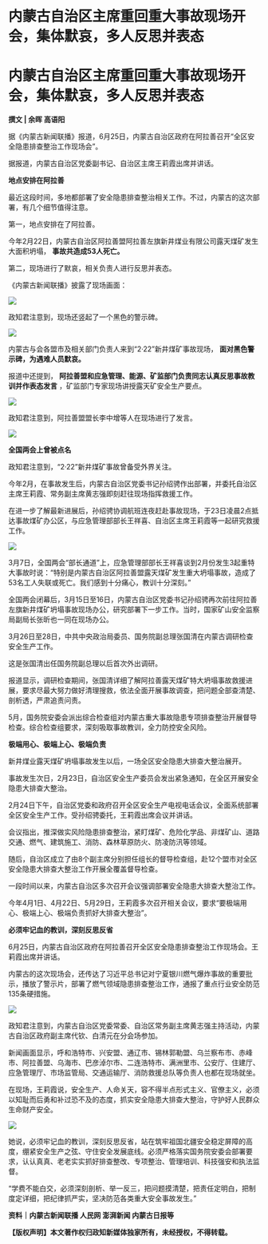 # 内蒙古自治区主席重回重大事故现场开会，集体默哀，多人反思并表态

# 内蒙古自治区主席重回重大事故现场开会，集体默哀，多人反思并表态

**撰文 | 余晖 高语阳**

据《内蒙古新闻联播》报道，6月25日，内蒙古自治区政府在阿拉善召开“全区安全隐患排查整治工作现场会”。

据报道，内蒙古自治区党委副书记、自治区主席王莉霞出席并讲话。

**地点安排在阿拉善**

最近这段时间，多地都部署了安全隐患排查整治相关工作。不过，内蒙古的这次部署，有几个细节值得注意。

第一，地点安排在了阿拉善。

今年2月22日，内蒙古自治区阿拉善盟阿拉善左旗新井煤业有限公司露天煤矿发生大面积坍塌， **事故共造成53人死亡。**

第二，现场进行了默哀，相关负责人进行反思并表态。

《内蒙古新闻联播》披露了现场画面：

![](https://inews.gtimg.com/news_bt/OIEKcnaMngZ_3n7KKMulMpw_gDlue6xCSX0ysyQN2LBrcAA/1000)

政知君注意到，现场还竖起了一个黑色的警示碑。

![](https://inews.gtimg.com/news_bt/OxWTENWCVfZfiNOMg5Qu-6OzwvDLqFOmc5F5auuTYUtA8AA/1000)

内蒙古与会各盟市及相关部门负责人来到“2·22”新井煤矿事故现场， **面对黑色警示碑，为遇难人员默哀。**

报道中还提到， **阿拉善盟和应急管理、能源、矿监部门负责同志认真反思事故教训并作表态发言** ，矿监部门专家现场讲授露天矿安全生产要点。

![](https://inews.gtimg.com/news_bt/OaSGEDAiZeK0evkHrA9COX9bIKAzEs1stH54bLy1j6yAMAA/1000)

政知君注意到，阿拉善盟盟长李中增等人在现场进行了发言。

![](https://inews.gtimg.com/news_bt/OGpSRdusYr1JZMopg4gIvGWS_VXkKKi2m1iMs1nZSeHiUAA/1000)

**全国两会上曾被点名**

政知君注意到，“2·22”新井煤矿事故曾备受外界关注。

今年2月，在事故发生后，内蒙古自治区党委书记孙绍骋作出部署，并委托自治区主席王莉霞、常务副主席黄志强即刻赶往现场指挥救援工作。

在进一步了解最新进展后，孙绍骋协调航班连夜赶赴事故现场，于23日凌晨2点抵达事故煤矿办公区，与应急管理部部长王祥喜、自治区主席王莉霞等一起研究救援工作。

![](https://inews.gtimg.com/news_bt/OcvX1uuqXZlUKaKH3n0AZND6F7addYG8q_bQnn7Mp4jG8AA/1000)

3月7日，全国两会“部长通道”上，应急管理部部长王祥喜谈到2月份发生3起重特大事故时说：“特别是内蒙古自治区阿拉善盟露天煤矿发生重大坍塌事故，造成了53名工人失联或死亡。我们感到十分痛心，教训十分深刻。”

全国两会闭幕后，3月15日至16日，内蒙古自治区党委书记孙绍骋再次前往阿拉善左旗新井煤矿坍塌事故现场办公，研究部署下一步工作。当时，国家矿山安全监察局副局长张昕也一同在现场办公。

3月26日至28日，中共中央政治局委员、国务院副总理张国清在内蒙古调研检查安全生产工作。

这是张国清出任国务院副总理以后首次外出调研。

报道显示，调研检查期间，张国清详细了解阿拉善露天煤矿特大坍塌事故救援进展，要求尽最大努力做好清理搜救，依法全面开展事故调查，把问题全部查清楚、剖析透，严肃追责问责。

5月，国务院安委会派出综合检查组对内蒙古重大事故隐患专项排查整治开展督导检查。综合检查组要求，深刻吸取事故教训，全力防控安全风险。

**极端用心、极端上心、极端负责**

新井煤业露天煤矿坍塌事故发生以后，一场全区安全隐患大排查大整治展开。

事故发生次日，2月23日，自治区安全生产委员会发出紧急通知，在全区开展安全隐患大排查大整治。

2月24日下午，自治区党委和政府召开全区安全生产电视电话会议，全面系统部署全区安全生产工作。受孙绍骋委托，王莉霞出席会议并讲话。

会议指出，推深做实风险隐患排查整治，紧盯煤矿、危险化学品、非煤矿山、道路交通、燃气、建筑施工、消防、森林草原防火、防凌防汛等领域。

随后，自治区成立了由8个副主席分别担任组长的督导检查组，赴12个盟市对全区安全隐患大排查大整治工作开展全覆盖督导检查。

一段时间以来，内蒙古自治区多次召开会议强调部署安全隐患大排查大整治工作。

今年4月1日、4月22日、5月29日，王莉霞多次召开相关会议，要求“要极端用心、极端上心、极端负责抓好大排查大整治”。

**必须牢记血的教训，深刻反思反省**

6月25日，内蒙古自治区政府在阿拉善召开全区安全隐患排查整治工作现场会。王莉霞出席并讲话。

内蒙古的这次现场会，还传达了习近平总书记对宁夏银川燃气爆炸事故的重要批示，播放了警示片，部署了燃气领域隐患排查整治工作，通报了重点行业安全防范135条硬措施。

![](https://inews.gtimg.com/news_bt/Oc5hKejkR82acVyptaDJvG48FIo5Bok2iH7q6TxgowOw0AA/1000)

政知君注意到，内蒙古自治区党委常委、自治区常务副主席黄志强主持活动，内蒙古自治区政府副主席代钦、白清元在分会场参加。

新闻画面显示，呼和浩特市、兴安盟、通辽市、锡林郭勒盟、乌兰察布市、赤峰市、阿拉善盟、乌海市、巴彦淖尔市、二连浩特市、满洲里市、公安厅、住建厅、应急管理厅、市场监管局、交通运输厅、消防救援总队等负责人也都在现场就坐。

在现场，王莉霞说，安全生产、人命关天，容不得半点形式主义、官僚主义，必须以知耻而后勇和补过恐不及的态度，抓实安全隐患大排查大整治，守护好人民群众生命财产安全。

![](https://inews.gtimg.com/news_bt/OEMMNhkxm4Q-CyhkQAydjgaLeGXmBuTZ7HhNV1MTk2c80AA/1000)

她说，必须牢记血的教训，深刻反思反省，站在筑牢祖国北疆安全稳定屏障的高度，绷紧安全生产之弦、守住安全发展底线。必须严格落实国务院安委会部署要求，认认真真、老老实实抓好排查整改、专项整治、管理培训、科技强安和执法监督。

“学费不能白交，必须深刻剖析、举一反三，把问题摸清楚，把责任定明白，把制度定详细，把纪律抓严实，坚决防范各类重大安全事故发生。”

**资料｜内蒙古新闻联播 人民网 澎湃新闻 内蒙古日报等**

**【版权声明】本文著作权归政知新媒体独家所有，未经授权，不得转载。**

